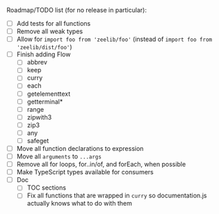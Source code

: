 Roadmap/TODO list (for no release in particular):

- [ ] Add tests for all functions
- [ ] Remove all weak types
- [ ] Allow for `import foo from 'zeelib/foo'` (instead of `import foo from 'zeelib/dist/foo'`)
- [ ] Finish adding Flow
  - [ ] abbrev
  - [ ] keep
  - [ ] curry
  - [ ] each
  - [ ] getelementtext
  - [ ] getterminal*
  - [ ] range
  - [ ] zipwith3
  - [ ] zip3
  - [ ] any
  - [ ] safeget
- [ ] Move all function declarations to expression
- [ ] Move all `arguments` to `...args`
- [ ] Remove all for loops, for..in/of, and forEach, when possible
- [ ] Make TypeScript types available for consumers
- [ ] Doc
  - [ ] TOC sections
  - [ ] Fix all functions that are wrapped in `curry` so documentation.js actually knows what to do with them
